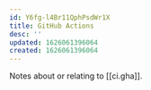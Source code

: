```yaml
---
id: Y6fg-l4Br11QphPsdWr1X
title: GitHub Actions
desc: ''
updated: 1626061396064
created: 1626061396064
---
```


Notes about or relating to [[ci.gha]].

